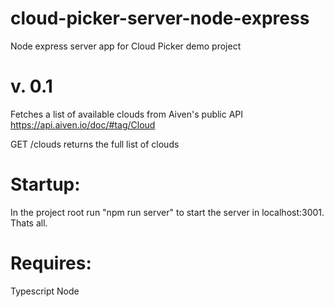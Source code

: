 # cloud-picker-server-node-express
Node express server app for Cloud Picker demo project

# v. 0.1

Fetches a list of available clouds from Aiven's public API https://api.aiven.io/doc/#tag/Cloud

GET /clouds returns the full list of clouds

# Startup:

In the project root run "npm run server" to start the server in localhost:3001. Thats all.

# Requires:
Typescript
Node
